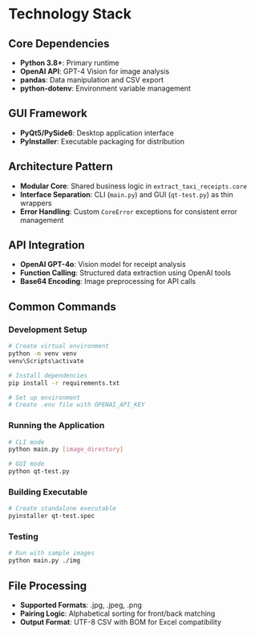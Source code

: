 # Technology Stack

## Core Dependencies
- **Python 3.8+**: Primary runtime
- **OpenAI API**: GPT-4 Vision for image analysis
- **pandas**: Data manipulation and CSV export
- **python-dotenv**: Environment variable management

## GUI Framework
- **PyQt5/PySide6**: Desktop application interface
- **PyInstaller**: Executable packaging for distribution

## Architecture Pattern
- **Modular Core**: Shared business logic in `extract_taxi_receipts.core`
- **Interface Separation**: CLI (`main.py`) and GUI (`qt-test.py`) as thin wrappers
- **Error Handling**: Custom `CoreError` exceptions for consistent error management

## API Integration
- **OpenAI GPT-4o**: Vision model for receipt analysis
- **Function Calling**: Structured data extraction using OpenAI tools
- **Base64 Encoding**: Image preprocessing for API calls

## Common Commands

### Development Setup
```bash
# Create virtual environment
python -m venv venv
venv\Scripts\activate

# Install dependencies
pip install -r requirements.txt

# Set up environment
# Create .env file with OPENAI_API_KEY
```

### Running the Application
```bash
# CLI mode
python main.py [image_directory]

# GUI mode
python qt-test.py
```

### Building Executable
```bash
# Create standalone executable
pyinstaller qt-test.spec
```

### Testing
```bash
# Run with sample images
python main.py ./img
```

## File Processing
- **Supported Formats**: .jpg, .jpeg, .png
- **Pairing Logic**: Alphabetical sorting for front/back matching
- **Output Format**: UTF-8 CSV with BOM for Excel compatibility